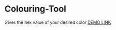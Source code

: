 # Colouring-Tool
Gives the hex value of your desired color
<a href="https://bespoke-travesseiro-ee78c7.netlify.app/">DEMO LINK</a>
